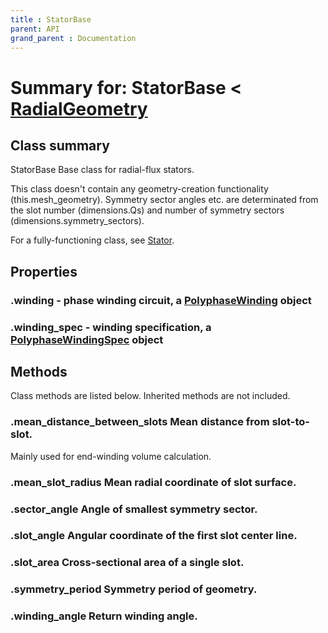 ```yaml
---
title : StatorBase
parent: API
grand_parent : Documentation
---
```

# Summary for: **StatorBase**  < [RadialGeometry](RadialGeometry.html)

## Class summary

StatorBase Base class for radial-flux stators.

This class doesn't contain any geometry-creation functionality
(this.mesh_geometry). Symmetry sector angles etc. are determinated
from the slot number (dimensions.Qs) and number of symmetry sectors
(dimensions.symmetry_sectors).

For a fully-functioning class, see [Stator](Stator.html).

## Properties

### .**winding** - phase winding circuit, a [PolyphaseWinding](PolyphaseWinding.html) object

### .**winding_spec** - winding specification, a [PolyphaseWindingSpec](PolyphaseWindingSpec.html) object


## Methods

Class methods are listed below. Inherited methods are not included.

### .**mean_distance_between_slots** Mean distance from slot-to-slot.

Mainly used for end-winding volume calculation.

### .**mean_slot_radius** Mean radial coordinate of slot surface.

### .**sector_angle** Angle of smallest symmetry sector.

### .**slot_angle** Angular coordinate of the first slot center line.

### .**slot_area** Cross-sectional area of a single slot.

### .**symmetry_period** Symmetry period of geometry.

### .**winding_angle** Return winding angle.


